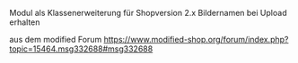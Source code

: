 Modul als Klassenerweiterung für Shopversion 2.x Bildernamen bei Upload erhalten

aus dem modified Forum https://www.modified-shop.org/forum/index.php?topic=15464.msg332688#msg332688
